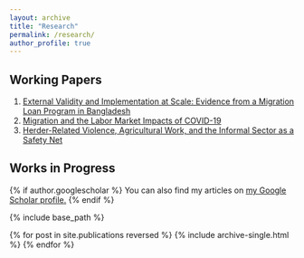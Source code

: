 ```yaml
---
layout: archive
title: "Research"
permalink: /research/
author_profile: true
---
```


## Working Papers

  1. [External Validity and Implementation at Scale: Evidence from a Migration Loan Program in Bangladesh](https://link-url-here.org)
  2. [Migration and the Labor Market Impacts of COVID-19](https://link-url-here.org)
  3. [Herder-Related Violence, Agricultural Work, and the Informal Sector as a Safety Net](https://link-url-here.org)

## Works in Progress

{% if author.googlescholar %}
  You can also find my articles on <u><a href="{{author.googlescholar}}">my Google Scholar profile</a>.</u>
{% endif %}

{% include base_path %}

{% for post in site.publications reversed %}
  {% include archive-single.html %}
{% endfor %}
